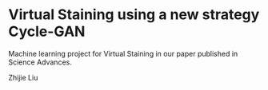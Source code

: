 # Virtual Staining using a new strategy Cycle-GAN
Machine learning project for Virtual Staining in our paper published in Science Advances.

Zhijie Liu
